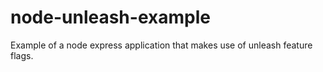# node-unleash-example
Example of a node express application that makes use of unleash feature flags.
